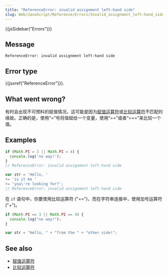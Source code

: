 ```yaml
---
title: "ReferenceError: invalid assignment left-hand side"
slug: Web/JavaScript/Reference/Errors/Invalid_assignment_left-hand_side
---
```


{{jsSidebar("Errors")}}

## Message

```plain
ReferenceError: invalid assignment left-hand side
```

## Error type

{{jsxref("ReferenceError")}}.

## What went wrong?

有时会出现不可预料的赋值情况。这可能是因为[赋值运算符](/zh-CN/docs/Web/JavaScript/Reference/Operators/Assignment_Operators)或[比较运算符](/zh-CN/docs/Web/JavaScript/Reference/Operators/Comparison_Operators)不匹配的缘故。正确的是，使用“=”号将值赋给一个变量，使用“==”或者“===”来比较一个值。

## Examples

```js example-bad
if (Math.PI = 3 || Math.PI = 4) {
  console.log('no way!');
}
// ReferenceError: invalid assignment left-hand side

var str = 'Hello, '
+= 'is it me '
+= 'you\'re looking for?';
// ReferenceError: invalid assignment left-hand side
```

在 `if` 语句中，你要使用比较运算符 ("==")，而在字符串连接中，使用加号运算符 ("+")。

```js example-good
if (Math.PI == 3 || Math.PI == 4) {
  console.log("no way!");
}

var str = "Hello, " + "from the " + "other side!";
```

## See also

- [赋值运算符](/zh-CN/docs/Web/JavaScript/Reference/Operators/Assignment_Operators)
- [比较运算符](/zh-CN/docs/Web/JavaScript/Reference/Operators/Comparison_Operators)
